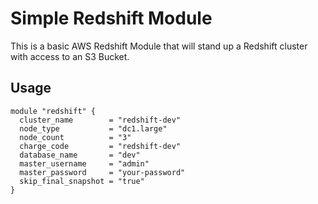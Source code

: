 # Simple Redshift Module

This is a basic AWS Redshift Module that will stand up a Redshift cluster with access to an S3 Bucket.

## Usage

```
module "redshift" {
  cluster_name        = "redshift-dev"
  node_type           = "dc1.large"
  node_count          = "3"
  charge_code         = "redshift-dev"
  database_name       = "dev"
  master_username     = "admin"
  master_password     = "your-password"
  skip_final_snapshot = "true"
}
```
